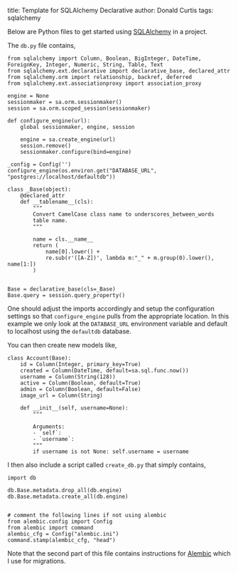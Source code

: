 title: Template for SQLAlchemy Declarative
author: Donald Curtis
tags: sqlalchemy


Below are Python files to get started using [SQLAlchemy](http://www.sqlalchemy.org/) in a project. 


The `db.py` file contains,

    from sqlalchemy import Column, Boolean, BigInteger, DateTime, ForeignKey, Integer, Numeric, String, Table, Text
    from sqlalchemy.ext.declarative import declarative_base, declared_attr
    from sqlalchemy.orm import relationship, backref, deferred
    from sqlalchemy.ext.associationproxy import association_proxy
    
    engine = None
    sessionmaker = sa.orm.sessionmaker()
    session = sa.orm.scoped_session(sessionmaker)
    
    def configure_engine(url):
        global sessionmaker, engine, session
    
        engine = sa.create_engine(url)
        session.remove()
        sessionmaker.configure(bind=engine)
    
    _config = Config('')
    configure_engine(os.environ.get("DATABASE_URL", "postgres://localhost/defaultdb"))
    
    class _Base(object):
        @declared_attr
        def __tablename__(cls):
            """
            Convert CamelCase class name to underscores_between_words
            table name.
            """
    
            name = cls.__name__
            return (
                name[0].lower() +
                re.sub(r'([A-Z])', lambda m:"_" + m.group(0).lower(), name[1:])
            )
    
    
    Base = declarative_base(cls=_Base)
    Base.query = session.query_property()


One should adjust the imports accordingly and setup the configuration settings so that `configure_engine` pulls from the appropriate location. In this example we only look at the `DATABASE_URL` environment variable and default to localhost using the `defaultdb` database.

You can then create new models like,

    class Account(Base):
        id = Column(Integer, primary_key=True)
        created = Column(DateTime, default=sa.sql.func.now())
        username = Column(String(128))
        active = Column(Boolean, default=True)
        admin = Column(Boolean, default=False)
        image_url = Column(String)
    
        def __init__(self, username=None):
            """
    
            Arguments:
            - `self`:
            - `username`:
            """
            if username is not None: self.username = username


I then also include a script called `create_db.py` that simply contains,

    import db
    
    db.Base.metadata.drop_all(db.engine)
    db.Base.metadata.create_all(db.engine)


    # comment the following lines if not using alembic
    from alembic.config import Config
    from alembic import command
    alembic_cfg = Config("alembic.ini")
    command.stamp(alembic_cfg, "head")


Note that the second part of this file contains instructions for [Alembic](http://alembic.readthedocs.org/en/latest/) which I use for migrations.
